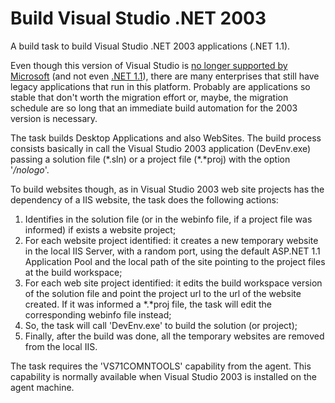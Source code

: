 # Build Visual Studio .NET 2003

A build task to build Visual Studio .NET 2003 applications (.NET 1.1). 

Even though this version of Visual Studio is [no longer supported by Microsoft](https://support.microsoft.com/en-us/lifecycle/search?sort=PN&alpha=Visual%20Studio) (and not even [.NET 1.1](https://support.microsoft.com/en-us/lifecycle/search?sort=pn&alpha=.net%20framework)), there are many enterprises that still have legacy applications that run in this platform. Probably are applications so stable that don't worth the migration effort or, maybe, the migration schedule are so long that an immediate build automation for the 2003 version is necessary.

The task builds Desktop Applications and also WebSites. The build process consists basically in call the Visual Studio 2003 application (DevEnv.exe) passing a solution file (\*.sln) or a project file (\*.\*proj) with the option '*/nologo*'.

To build websites though, as in Visual Studio 2003 web site projects has the dependency of a IIS website, the task does the following actions:
 1. Identifies in the solution file (or in the webinfo file, if a project file was informed) if exists a website project;
 2. For each website project identified: it creates a new temporary website in the local IIS Server, with a random port, using the default ASP.NET 1.1 Application Pool and the local path of the site pointing to the project files at the build workspace;
 3. For each web site project identified: it edits the build workspace version of the solution file and point the project url to the url of the website created. If it was informed a \*.\*proj file, the task will edit the corresponding webinfo file instead;
 4. So, the task will call 'DevEnv.exe' to build the solution (or project);  
 5. Finally, after the build was done, all the temporary websites are removed from the local IIS. 

The task requires the 'VS71COMNTOOLS' capability from the agent. This capability is normally available when Visual Studio 2003 is installed on the agent machine.  
